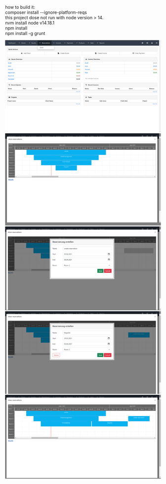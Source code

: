 how to build it:
<br>composer install --ignore-platform-reqs
<br>this project dose not run with node version > 14.
<br>nvm install node v14.18.1
<br>npm install
<br>npm install -g grunt

<p align="center">
  <img src="readme/001.png">
  <img src="readme/002.png">
  <img src="readme/003.png">
  <img src="readme/004.png">
  <img src="readme/005.png">
</p>
